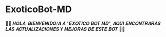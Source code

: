 # ExoticoBot-MD
🔮🍂 𝑯𝑶𝑳𝑨, 𝑩𝑰𝑬𝑵𝑽𝑬𝑵𝑰𝑫𝑶/𝑨 𝑨 "𝑬𝑿𝑶𝑻𝑰𝑪𝑶 𝑩𝑶𝑻 𝑴𝑫", 𝑨𝑸𝑼𝑰 𝑬𝑵𝑪𝑶𝑵𝑻𝑹𝑨𝑹𝑨𝑺 𝑳𝑨𝑺 𝑨𝑪𝑻𝑼𝑨𝑳𝑰𝒁𝑨𝑪𝑰𝑶𝑵𝑬𝑺 𝒀 𝑴𝑬𝑱𝑶𝑹𝑨𝑺 𝑫𝑬 𝑬𝑺𝑻𝑬 𝑩𝑶𝑻 👑🎊
